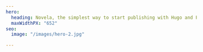 ```yaml
---
hero:
  heading: Novela, the simplest way to start publishing with Hugo and Forestry. Oho?//?
  maxWidthPX: "652"
seo:
  image: "/images/hero-2.jpg"

---
```

